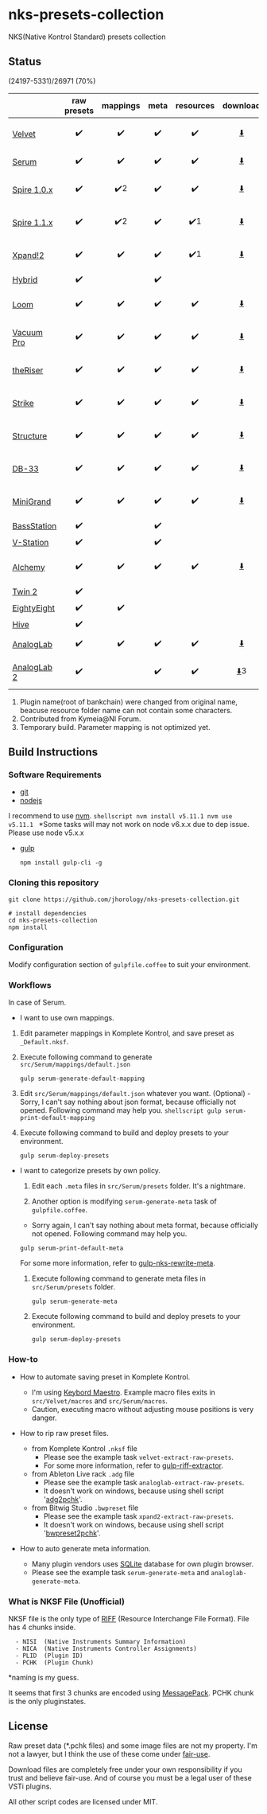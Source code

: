 # nks-presets-collection
NKS(Native Kontrol Standard) presets collection

## Status

(24197-5331)/26971 (70%)

|          |raw presets|mappings|meta|resources|download|last update|
|----------|:---------:|:------:|:--:|:-------:|:------:|:---------:|
|[Velvet](http://www.airmusictech.com/product/velvet-2)|:heavy_check_mark:|:heavy_check_mark:|:heavy_check_mark:|:heavy_check_mark:|[:arrow_down:](https://www.dropbox.com/s/743wwd9c4ai936x/Velvet.zip?dl=0)|Nov 12, 2015|
|[Serum](https://xferrecords.com/products/serum)|:heavy_check_mark:|:heavy_check_mark:|:heavy_check_mark:|:heavy_check_mark:|[:arrow_down:](https://www.dropbox.com/s/02jll4mjpl2iwjw/Serum.zip?dl=0)|Nov 4, 2015|
|[Spire 1.0.x](http://www.reveal-sound.com/)|:heavy_check_mark:|:heavy_check_mark:2|:heavy_check_mark:|:heavy_check_mark:|[:arrow_down:](https://www.dropbox.com/s/yqm4bqbmj1n88cs/Spire.zip?dl=0)|Nov 16, 2015|
|[Spire 1.1.x](http://www.reveal-sound.com/)|:heavy_check_mark:|:heavy_check_mark:2|:heavy_check_mark:|:heavy_check_mark:1|[:arrow_down:](https://www.dropbox.com/s/eq371tcj8rdjhhb/Spire-1.1.zip?dl=0)|Aug 12, 2016|
|[Xpand!2](http://www.airmusictech.com/product/xpand2)|:heavy_check_mark:|:heavy_check_mark:|:heavy_check_mark:|:heavy_check_mark:1|[:arrow_down:](https://www.dropbox.com/s/gc4xpz9mo0adngu/Xpand%212.zip?dl=0)|Nov 28, 2015|
|[Hybrid](http://www.airmusictech.com/product/hybrid-3)|:heavy_check_mark:||:heavy_check_mark:||||
|[Loom](http://www.airmusictech.com/product/loom)|:heavy_check_mark:|:heavy_check_mark:|:heavy_check_mark:|:heavy_check_mark:|[:arrow_down:](https://www.dropbox.com/s/5a486tgstdqo8kh/Loom.zip?dl=0)|Nov 30, 2015|
|[Vacuum Pro](http://www.airmusictech.com/product/vacuum-pro)|:heavy_check_mark:|:heavy_check_mark:|:heavy_check_mark:|:heavy_check_mark:|[:arrow_down:](https://www.dropbox.com/s/k9itodzfl6kn0ij/VacuumPro.zip?dl=0)|Nov 30, 2015|
|[theRiser](http://www.airmusictech.com/product/the-riser)|:heavy_check_mark:|:heavy_check_mark:|:heavy_check_mark:|:heavy_check_mark:|[:arrow_down:](https://www.dropbox.com/s/j02hreqw1ykg3ac/theRiser.zip?dl=0)|Nov 30, 2015|
|[Strike](http://www.airmusictech.com/product/strike-2)|:heavy_check_mark:|:heavy_check_mark:|:heavy_check_mark:|:heavy_check_mark:|[:arrow_down:](https://www.dropbox.com/s/zx73q4b5mgyw3c0/Strike.zip?dl=0)|Aug 12, 2016|
|[Structure](http://www.airmusictech.com/product/structure-2)|:heavy_check_mark:|:heavy_check_mark:|:heavy_check_mark:|:heavy_check_mark:|[:arrow_down:](https://www.dropbox.com/s/wpz2z8pbwv2r714/Structure.zip?dl=0)|Nov 28, 2015|
|[DB-33](http://www.airmusictech.com/product/db-33)|:heavy_check_mark:|:heavy_check_mark:|:heavy_check_mark:|:heavy_check_mark:|[:arrow_down:](https://www.dropbox.com/s/g3j4711fi5342q2/DB-33.zip?dl=0)|Aug 11, 2016|
|[MiniGrand](http://www.airmusictech.com/product/mini-grand)|:heavy_check_mark:|:heavy_check_mark:|:heavy_check_mark:|:heavy_check_mark:|[:arrow_down:](https://www.dropbox.com/s/z1pk7gdwwvambav/MiniGrand.zip?dl=0)|Aug 11, 2016|
|[BassStation](http://us.novationmusic.com/software/bass-station#)|:heavy_check_mark:||:heavy_check_mark:||||
|[V-Station](http://us.novationmusic.com/software/v-station#)|:heavy_check_mark:||:heavy_check_mark:||||
|[Alchemy](https://www.camelaudio.com)|:heavy_check_mark:|:heavy_check_mark:|:heavy_check_mark:|:heavy_check_mark:|[:arrow_down:](https://www.dropbox.com/s/2u6547fsvl7yrz2/Alchemy.zip?dl=0)|Nov 21, 2015|
|[Twin 2](http://www.fabfilter.com/products/twin-2-powerful-synthesizer-plug-in)|:heavy_check_mark:||||||
|[EightyEight](http://sonivoxmi.com/products/details/eighty-eight-ensemble-2)|:heavy_check_mark:|:heavy_check_mark:|||||
|[Hive](https://www.u-he.com/cms/hive)|:heavy_check_mark:||||||
|[AnalogLab](http://www.arturia.com/products/analog-classics/analoglab)|:heavy_check_mark:|:heavy_check_mark:|:heavy_check_mark:|:heavy_check_mark:|[:arrow_down:](https://www.dropbox.com/s/82ew1f0vc603bhb/Analog%20Lab.zip?dl=0)|Nov 9, 2015|
|[AnalogLab 2](https://www.arturia.com/products/analog-classics/analoglab)|:heavy_check_mark:||:heavy_check_mark:|:heavy_check_mark:|[:arrow_down:](https://www.dropbox.com/s/wi5jo8x4lyyegyt/Analog%20Lab%202.zip?dl=0)3|Aug 11, 2016|

 1. Plugin name(root of bankchain) were changed from original name, beacuse resource folder name can not contain some characters.
 2. Contributed from Kymeia@NI Forum.
 3. Temporary build. Parameter mapping is not optimized yet.

## Build Instructions

### Software Requirements
  - [git](https://help.github.com/articles/set-up-git/)
  - [nodejs](https://nodejs.org)

  I recommend to use [nvm](https://github.com/creationix/nvm).
    ```shellscript
    nvm install v5.11.1
    nvm use v5.11.1
    ```
    *Some tasks will may not work on node v6.x.x due to dep issue. Please use node v5.x.x

  - [gulp](http://gulpjs.com/)
    ```shellscript
    npm install gulp-cli -g
    ```

### Cloning this repository
```shellscript
git clone https://github.com/jhorology/nks-presets-collection.git

# install dependencies
cd nks-presets-collection
npm install
```

### Configuration
Modify configuration section of `gulpfile.coffee` to suit your environment.

### Workflows

In case of Serum.
 - I want to use own mappings.
  1. Edit parameter mappings in Komplete Kontrol, and save preset as `_Default.nksf`.

  1. Execute following command to generate `src/Serum/mappings/default.json`
     ```shellscript
     gulp serum-generate-default-mapping
     ```
  1. Edit `src/Serum/mappings/default.json` whatever you want. (Optional)
    - Sorry, I can't say nothing about json format, because officially not opened. Following command may help you.
    ```shellscript
    gulp serum-print-default-mapping
    ```

  1. Execute following command to build and deploy presets to your environment.
     ```shellscript
     gulp serum-deploy-presets
     ```

- I want to categorize presets by own policy.

  1. Edit each `.meta` files in `src/Serum/presets` folder. It's a nightmare.

  1. Another option is modifying `serum-generate-meta` task of `gulpfile.coffee`.
    - Sorry again, I can't say nothing about meta format, because officially not opened. Following command may help you.
    ```shellscript
    gulp serum-print-default-meta
    ```
    For some more information, refer to [gulp-nks-rewrite-meta](https://www.npmjs.com/package/gulp-nks-rewrite-meta).
  1. Execute following command to generate meta files in `src/Serum/presets` folder.
     ```shellscript
     gulp serum-generate-meta
     ```

  1. Execute following command to build and deploy presets to your environment.
     ```shellscript
     gulp serum-deploy-presets
     ```

### How-to

- How to automate saving preset in Komplete Kontrol.
  - I'm using [Keybord Maestro](https://www.keyboardmaestro.com). Example macro files exits in `src/Velvet/macros` and `src/Serum/macros`.
  - Caution, executing macro without adjusting mouse positions is very danger.

- How to rip raw preset files.
  - from Komplete Kontrol `.nksf` file
    - Please see the example task `velvet-extract-raw-presets`.
    - For some more information, refer to [gulp-riff-extractor](https://www.npmjs.com/package/gulp-riff-extractor).
  - from Ableton Live rack `.adg` file
    - Please see the example task `analoglab-extract-raw-presets`.
    - It doesn't work on windows, because using shell script '[adg2pchk](https://github.com/jhorology/nks-presets-collection/blob/master/tools/adg2pchk)'.
  - from Bitwig Studio `.bwpreset` file
    - Please see the example task `xpand2-extract-raw-presets`.
    - It doesn't work on windows, because using shell script '[bwpreset2pchk](https://github.com/jhorology/nks-presets-collection/blob/master/tools/bwpreset2pchk)'.

- How to auto generate meta information.
  - Many plugin vendors uses [SQLite](https://www.sqlite.org/) database for own plugin browser.  
  - Please see the example task `serum-generate-meta` and `analoglab-generate-meta`.

### What is NKSF File (Unofficial)
NKSF file is the only type of [RIFF](https://msdn.microsoft.com/en-us/library/windows/desktop/dd798636(v=vs.85).aspx) (Resource Interchange File Format). File has 4 chunks inside.
```
  - NISI  (Native Instruments Summary Information)
  - NICA  (Native Instruments Controller Assignments)
  - PLID  (Plugin ID)
  - PCHK  (Plugin Chunk)
 ```
*naming is my guess.

It seems that first 3 chunks are encoded using [MessagePack](http://msgpack.org). PCHK chunk is the only pluginstates.

## License

Raw preset data (*.pchk files) and some image files are not my property. I'm not a lawyer, but I think the use of these come under [fair-use](https://en.wikipedia.org/wiki/Fair_use).

Download files are completely free under your own responsibility if you trust and believe fair-use. And of course you must be a legal user of these VSTi plugins.

All other script codes are licensed under MIT.
